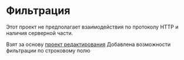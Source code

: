 Фильтрация
===

Этот проект не предполагает взаимодействия по протоколу HTTP и наличия серверной части.

Взят за основу [проект редактирования](https://github.com/DDefo25/react-redux-editing)
Добавлена возможности фильтрации по строковому полю
